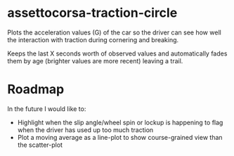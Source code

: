 assettocorsa-traction-circle
============================

Plots the acceleration values (G) of the car so the driver can see how well the interaction with traction during cornering and breaking.

Keeps the last X seconds worth of observed values and automatically fades them by age (brighter values are more recent) leaving a trail.


Roadmap
=======

In the future I would like to:

* Highlight when the slip angle/wheel spin or lockup is happening to flag when the driver has used up too much traction
* Plot a moving average as a line-plot to show course-grained view than the scatter-plot
